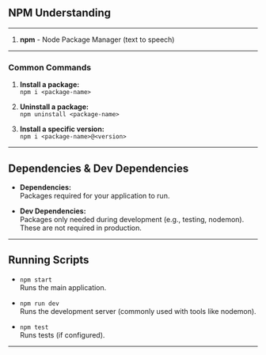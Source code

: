 ## NPM Understanding
---

1. **npm** - Node Package Manager (text to speech)

---

### Common Commands

1. **Install a package:**  
   `npm i <package-name>`

2. **Uninstall a package:**  
   `npm uninstall <package-name>`

3. **Install a specific version:**  
   `npm i <package-name>@<version>`

---

## Dependencies & Dev Dependencies

- **Dependencies:**  
  Packages required for your application to run.

- **Dev Dependencies:**  
  Packages only needed during development (e.g., testing, nodemon). These are not required in production.

---

## Running Scripts

- `npm start`  
  Runs the main application.

- `npm run dev`  
  Runs the development server (commonly used with tools like nodemon).

- `npm test`  
  Runs tests (if configured).

---